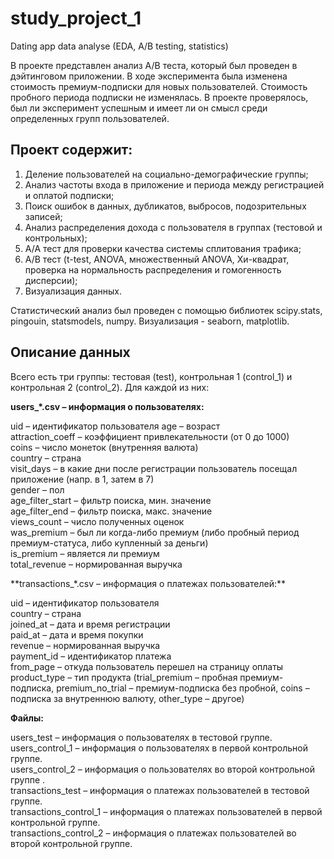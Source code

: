 # study_project_1
Dating app data analyse (EDA, A/B testing, statistics)

В проекте представлен анализ A/B теста, который был проведен в дэйтинговом приложении. В ходе эксперимента была изменена стоимость премиум-подписки для новых пользователей. Стоимость пробного периода подписки не изменялась. В проекте проверялось, был ли эксперимент успешным и имеет ли он смысл среди определенных групп пользователей.

## Проект содержит:  
1. Деление пользователей на социально-демографические группы;
2. Анализ частоты входа в приложение и периода между регистрацией и оплатой подписки;
3. Поиск ошибок в данных, дубликатов, выбросов, подозрительных записей;
4. Анализ распределения дохода с пользователя в группах (тестовой и контрольных);
5. А/А тест для проверки качества системы сплитования трафика;
6. А/В тест (t-test, ANOVA, множественный ANOVA, Хи-квадрат, проверка на нормальность распределения и гомогенность дисперсии);
7. Визуализация данных.

Статистический анализ был проведен с помощью библиотек scipy.stats, pingouin, statsmodels, numpy.
Визуализация - seaborn, matplotlib.


## Описание данных  
Всего есть три группы: тестовая (test), контрольная 1 (control_1) и контрольная 2 (control_2). Для каждой из них:

**users_*.csv – информация о пользователях:**  

uid – идентификатор пользователя
age – возраст  
attraction_coeff – коэффициент привлекательности (от 0 до 1000)  
coins – число монеток (внутренняя валюта)  
country – страна    
visit_days – в какие дни после регистрации пользователь посещал приложение (напр. в 1, затем в 7)  
gender – пол  
age_filter_start  – фильтр поиска, мин. значение   
age_filter_end  – фильтр поиска, макс. значение   
views_count – число полученных оценок   
was_premium – был ли когда-либо премиум (либо пробный период премиум-статуса, либо купленный за деньги)  
is_premium –  является ли премиум  
total_revenue – нормированная выручка   
</ul>
**transactions_*.csv – информация о платежах пользователей:**  

uid – идентификатор пользователя  
country – страна  
joined_at – дата и время регистрации  
paid_at – дата и время покупки  
revenue – нормированная выручка  
payment_id – идентификатор платежа  
from_page – откуда пользователь перешел на страницу оплаты  
product_type – тип продукта (trial_premium – пробная премиум-подписка, premium_no_trial – премиум-подписка без пробной, coins – подписка за внутреннюю валюту, other_type – другое)  
 
**Файлы:**  

users_test – информация о пользователях в тестовой группе.    
users_control_1 – информация о пользователях в первой контрольной группе.   
users_control_2 – информация о пользователях во второй контрольной группе .   
transactions_test – информация о платежах пользователей в тестовой группе.   
transactions_control_1 – информация о платежах пользователей в первой контрольной группе.   
transactions_control_2 – информация о платежах пользователей во второй контрольной группе.   
